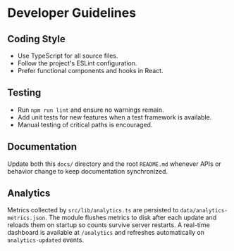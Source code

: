 # Developer Guidelines

## Coding Style

- Use TypeScript for all source files.
- Follow the project's ESLint configuration.
- Prefer functional components and hooks in React.

## Testing

- Run `npm run lint` and ensure no warnings remain.
- Add unit tests for new features when a test framework is available.
- Manual testing of critical paths is encouraged.

## Documentation

Update both this `docs/` directory and the root `README.md` whenever APIs or behavior change to keep documentation synchronized.

## Analytics

Metrics collected by `src/lib/analytics.ts` are persisted to `data/analytics-metrics.json`.
The module flushes metrics to disk after each update and reloads them on startup so
counts survive server restarts. A real-time dashboard is available at `/analytics` and
refreshes automatically on `analytics-updated` events.
